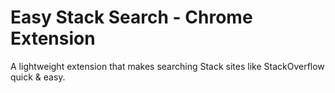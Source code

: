 # Easy Stack Search - Chrome Extension
A lightweight extension that makes searching Stack sites like StackOverflow quick & easy.
